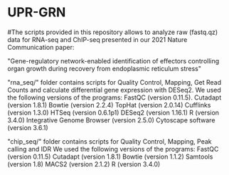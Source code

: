 # UPR-GRN

#The scripts provided in this repository allows to analyze raw (fastq.qz) data for RNA-seq and ChIP-seq presented in our 2021 Nature Communication paper: 

"Gene-regulatory network-enabled identification of effectors controlling organ growth during recovery from endoplasmic reticulum stress" 

"rna_seq/" folder contains scripts for Quality Control, Mapping, Get Read Counts and calculate differential gene expression with DESeq2.
We used the following versions of the programs:
FastQC (version 0.11.5). 
Cutadapt (version 1.8.1)
Bowtie (version 2.2.4)
TopHat (version 2.0.14)
Cufflinks (version 1.3.0)
HTSeq (version 0.6.1p1)
DESeq2 (version 1.16.1)
R (version 3.4.0)
Integrative Genome Browser (version 2.5.0)
Cytoscape software (version 3.6.1)

"chip_seq/" folder contains scripts for  Quality Control, Mapping, Peak calling and IDR
We used the following versions of the programs:
FastQC (version 0.11.5)
Cutadapt (version 1.8.1)
Bowtie (version 1.1.2)
Samtools (version 1.8)
MACS2 (version 2.1.2)
R (version 3.4.0)
